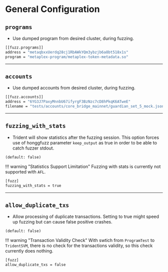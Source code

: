 # General Configuration

## `programs`

- Use dumped program from desired cluster, during fuzzing.

```bash
[[fuzz.programs]]
address = "metaqbxxUerdq28cj1RbAWkYQm3ybzjb6a8bt518x1s"
program = "metaplex-program/metaplex-token-metadata.so"
```

---

## `accounts`

- Use dumped accounts from desired cluster, during fuzzing.

```bash
[[fuzz.accounts]]
address = "6YG3J7PaxyMnnbU67ifyrgF3BzNzc7cD8hPkqK6ATweE"
filename = "tests/accounts/core_bridge_mainnet/guardian_set_5_mock.json"
```

---

## `fuzzing_with_stats`

- Trident will show statistics after the fuzzing session. This option forces use of honggfuzz parameter `keep_output` as true in order to be able to catch fuzzer stdout.

`(default: false)`

!!! warning "Statistics Support Limitation"
    Fuzzing with stats is currently not supported with `AFL`.

```bash
[fuzz]
fuzzing_with_stats = true
```

---

## `allow_duplicate_txs`

- Allow processing of duplicate transactions. Setting to true might speed up fuzzing but can cause false positive crashes.

`(default: false)`

!!! warning "Transaction Validity Check"
    With swtich from `ProgramTest` to `TridentSVM`, there is no check for the transactions validity, so this check currently does nothing.

```bash
[fuzz]
allow_duplicate_txs = false
```
